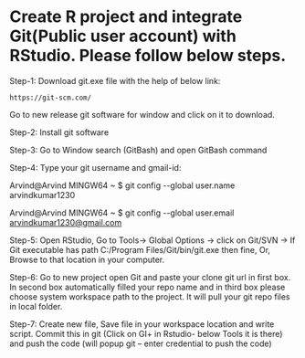 # Create R project and integrate Git(Public user account) with RStudio. Please follow below steps.

Step-1: Download git.exe file with the help of below link:

	https://git-scm.com/
	
Go to new release git software for window and click on it to download.

Step-2: Install git software

Step-3: Go to Window search (GitBash) and open GitBash command 

Step-4: Type your git username and gmail-id:

Arvind@Arvind MINGW64 ~
$ git config --global user.name arvindkumar1230

Arvind@Arvind MINGW64 ~
$ git config --global user.email arvindkumar1230@gmail.com	


Step-5: Open RStudio, 
Go to Tools-> Global Options 
-> click on Git/SVN 
-> If Git executable has path C:/Program Files/Git/bin/git.exe then fine,
   Or, Browse to that location in your computer.


Step-6: Go to new project open Git and paste your clone git url in first box. In second box automatically filled your repo name and in             third box please choose system workspace path to the project. It will pull your git repo files in local folder.


Step-7: Create new file, Save file in your workspace location and write script. 
        Commit this in git (Click on GI+ in Rstudio- below Tools it is there) and push the code (will popup git – enter credential to push the code)
 
